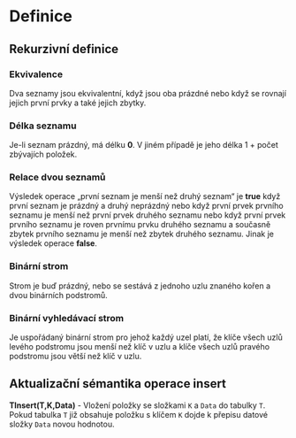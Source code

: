# Definice

## Rekurzivní definice

### Ekvivalence

Dva seznamy jsou ekvivalentní, když jsou oba prázdné nebo když se rovnají jejich první prvky a také jejich zbytky.

### Délka seznamu

Je-li seznam prázdný, má délku **0**. V jiném případě je jeho délka 1 + počet zbývajích položek.

### Relace dvou seznamů

Výsledek operace „první seznam je menší než druhý seznam“ je **true** když první seznam je prázdný a druhý neprázdný nebo když první prvek prvního seznamu je menší než první prvek druhého seznamu nebo když první prvek prvního seznamu je roven prvnímu prvku druhého seznamu a současně zbytek prvního seznamu je menší než zbytek druhého seznamu. Jinak je výsledek operace **false**.

### Binární strom

Strom je buď prázdný, nebo se sestává z jednoho uzlu znaného kořen a dvou binárních podstromů.

### Binární vyhledávací strom

Je uspořádaný binární strom pro jehož každý uzel platí, že klíče všech uzlů levého podstromu jsou menší než klíč v uzlu a klíče všech uzlů pravého podstromu jsou větší než klíč v uzlu.

## Aktualizační sémantika operace insert

**TInsert(T,K,Data)** - Vložení položky se složkami `K` a `Data` do tabulky `T`.
Pokud tabulka `T` již obsahuje položku s klíčem `K` dojde k přepisu datové složky `Data` novou hodnotou.
